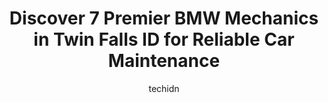 ---
layout: ampstory
image: https://images.unsplash.com/photo-1626302592106-ad36b003cb39?ixlib=rb-4.0.3&ixid=MnwxMjA3fDB8MHxwaG90by1wYWdlfHx8fGVufDB8fHx8&auto=format&fit=crop&w=640&h=853&q=80
author: techidn
featured: false
description: Trust your vehicles maintenance and repairs to the 7 best BMW Mechanic in Twin Falls ID, USA. With their extensive experience, cutting-edge technology, and commitment to customer satisfacti
title: Discover 7 Premier BMW Mechanics in Twin Falls ID for Reliable Car Maintenance
cover:
   title: Discover 7 Premier BMW Mechanics in Twin Falls ID for Reliable Car Maintenance
   subtitle: Rickpate
   background: https://images.unsplash.com/photo-1626302592106-ad36b003cb39?ixlib=rb-4.0.3&ixid=MnwxMjA3fDB8MHxwaG90by1wYWdlfHx8fGVufDB8fHx8&auto=format&fit=crop&w=640&h=853&q=80

pages: 
 - layout: thirds
   top: <h1>#1 Palmers Automotive Repair</h1>
   bottom: "<p>Neil Palmer and his team did a wonderful job repairing my car. Very honest and respectful. Excellent service. I highly recommend them for your auto needs. Personable and </p>"
   background: https://www.knot35.com/toplist/wp-content/uploads/2023/06/best-bmw-mechanic-1-in-twin-falls-id-1685841366.jpeg
   backgroundblur: true
 - layout: thirds
   top: <h1>#2 Blue Lakes Auto Repair</h1>
   bottom: "<p>490 Washington St S, Twin Falls, ID 83301, United States</p>"
   background: https://www.knot35.com/toplist/wp-content/uploads/2023/06/best-bmw-mechanic-2-in-twin-falls-id-1685841367.jpeg
   cta:
      link: https://www.knot35.com/toplist/discover-7-premier-bmw-mechanics-in-twin-falls-id-for-reliable-car-maintenance/
      text: Discover 7 Premier BMW Mechanics in Twin Falls ID for Reliable Car Maintenance
 - layout: thirds
   top: <h1>#3 Craigs Automotive Muffler & Performance</h1>
   bottom: "<p>140 Blake St S, Twin Falls, ID 83301, United States</p>"
   background: https://www.knot35.com/toplist/wp-content/uploads/2023/06/best-bmw-mechanic-3-in-twin-falls-id-1685841367.jpeg
   cta:
      link: https://www.knot35.com/toplist/discover-7-premier-bmw-mechanics-in-twin-falls-id-for-reliable-car-maintenance/
      text: Discover 7 Premier BMW Mechanics in Twin Falls ID for Reliable Car Maintenance
 - layout: thirds
   top: <h1>#4 S & D Automotive</h1>
   bottom: "<p>139 Blue Lakes Blvd S, Twin Falls, ID 83301, United States</p>"
   background: https://images.unsplash.com/photo-1509114397022-ed747cca3f65?ixlib=rb-4.0.3&ixid=MnwxMjA3fDB8MHxwaG90by1wYWdlfHx8fGVufDB8fHx8&auto=format&fit=crop&w=640&h=853&q=80
   cta:
      link: https://www.knot35.com/toplist/discover-7-premier-bmw-mechanics-in-twin-falls-id-for-reliable-car-maintenance/
      text: Discover 7 Premier BMW Mechanics in Twin Falls ID for Reliable Car Maintenance
 - layout: thirds
   top: <h1>#5 Tillotson Car Care & Repair</h1>
   bottom: "<p>126 Locust St S, Twin Falls, ID 83301, United States</p>"
   background: https://images.unsplash.com/photo-1547366785-564103df7e13?ixlib=rb-4.0.3&ixid=MnwxMjA3fDB8MHxwaG90by1wYWdlfHx8fGVufDB8fHx8&auto=format&fit=crop&w=640&h=853&q=80
   cta:
      link: https://www.knot35.com/toplist/discover-7-premier-bmw-mechanics-in-twin-falls-id-for-reliable-car-maintenance/
      text: Discover 7 Premier BMW Mechanics in Twin Falls ID for Reliable Car Maintenance
 - layout: thirds
   top: <h1>#6 Twin Falls Automotive</h1>
   bottom: "<p>261 Locust St S, Twin Falls, ID 83301, United States</p>"
   background: https://images.unsplash.com/photo-1546497974-b213c9efb599?ixlib=rb-4.0.3&ixid=MnwxMjA3fDB8MHxwaG90by1wYWdlfHx8fGVufDB8fHx8&auto=format&fit=crop&w=640&h=853&q=80
   cta:
      link: https://www.knot35.com/toplist/discover-7-premier-bmw-mechanics-in-twin-falls-id-for-reliable-car-maintenance/
      text: Discover 7 Premier BMW Mechanics in Twin Falls ID for Reliable Car Maintenance
 - layout: thirds
   top: <h1>#7 One Stop Automotive</h1>
   bottom: "<p>664 Main St S, Twin Falls, ID 83301, United States</p>"
   background: https://images.unsplash.com/photo-1632260260864-caf7fde5ec36?ixlib=rb-4.0.3&ixid=MnwxMjA3fDB8MHxwaG90by1wYWdlfHx8fGVufDB8fHx8&auto=format&fit=crop&w=640&h=853&q=80
   cta:
      link: https://www.knot35.com/toplist/discover-7-premier-bmw-mechanics-in-twin-falls-id-for-reliable-car-maintenance/
      text: Discover 7 Premier BMW Mechanics in Twin Falls ID for Reliable Car Maintenance
 - layout: thirds
   middle: Continue reading...
   background: https://images.unsplash.com/photo-1515405295579-ba7b45403062?ixlib=rb-4.0.3&ixid=MnwxMjA3fDB8MHxwaG90by1wYWdlfHx8fGVufDB8fHx8&auto=format&fit=crop&w=640&h=853&q=80
   cta:
      link: https://www.knot35.com/toplist/discover-7-premier-bmw-mechanics-in-twin-falls-id-for-reliable-car-maintenance/
      text: Discover 7 Premier BMW Mechanics in Twin Falls ID for Reliable Car Maintenance
      
---